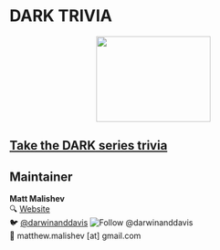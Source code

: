 # DARK TRIVIA   

<center>
<img src="https://cdna.asoundeffect.com/wp-content/uploads/2018/01/04011935/netflix-dark-sound.jpg" width="200" height="150">
</center>  
  
## [Take the DARK series trivia](https://darwinanddavis.github.io/misc/dark)  

 ## Maintainer        
 **Matt Malishev**         
 :mag: [Website](https://darwinanddavis.github.io/DataPortfolio/)          
 :bird: [@darwinanddavis](https://twitter.com/darwinanddavis) <a><img src="https://img.shields.io/twitter/follow/darwinanddavis.svg?label=Follow%20@darwinanddavis" alt="Follow @darwinanddavis"/></a>      
 :email: matthew.malishev [at] gmail.com            

